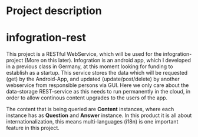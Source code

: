 # Project description
# infogration-rest

This project is a RESTful WebService, which will be used for the infogration-project (More on this later). Infogration is an android app, which I developed in a previous class in Germany, at this moment looking for funding to establish as a startup. 
This service stores the data which will be requested (get) by the Android-App, and updated (update/post/delete) by another webservice from responsible persons via GUI. Here we only care about the data-storage REST-service as this needs to run permanently in the cloud, in order to allow continous content upgrades to the users of the app.

The content that is being queried are **Content** instances, where each instance has as **Question** and **Answer** instance. 
In this product it is all about internationalization, this means multi-languages (i18n) is one important feature in this project. 



